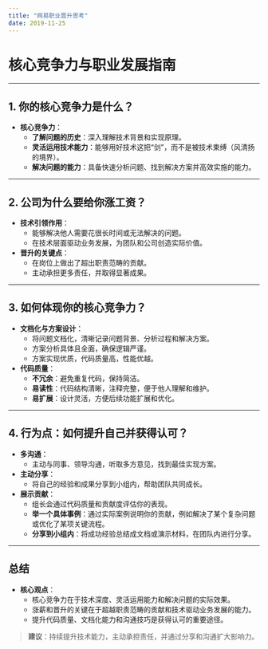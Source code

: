 ```yaml
---
title: "网易职业晋升思考"
date: 2019-11-25
---
```


# 核心竞争力与职业发展指南

---

## **1. 你的核心竞争力是什么？**

- **核心竞争力**：
  - **了解问题的历史**：深入理解技术背景和实现原理。
  - **灵活运用技术能力**：能够用好技术这把“剑”，而不是被技术束缚（风清扬的境界）。
  - **解决问题的能力**：具备快速分析问题、找到解决方案并高效实施的能力。

---

## **2. 公司为什么要给你涨工资？**

- **技术引领作用**：
  - 能够解决他人需要花很长时间或无法解决的问题。
  - 在技术层面驱动业务发展，为团队和公司创造实际价值。
- **晋升的关键点**：
  - 在岗位上做出了超出职责范畴的贡献。
  - 主动承担更多责任，并取得显著成果。

---

## **3. 如何体现你的核心竞争力？**

- **文档化与方案设计**：
  - 将问题文档化，清晰记录问题背景、分析过程和解决方案。
  - 方案分析具体且全面，确保逻辑严谨。
  - 方案实现优质，代码质量高，性能优越。
- **代码质量**：
  - **不冗余**：避免重复代码，保持简洁。
  - **易读性**：代码结构清晰，注释完整，便于他人理解和维护。
  - **易扩展**：设计灵活，方便后续功能扩展和优化。

---

## **4. 行为点：如何提升自己并获得认可？**

- **多沟通**：
  - 主动与同事、领导沟通，听取多方意见，找到最佳实现方案。
- **主动分享**：
  - 将自己的经验和成果分享到小组内，帮助团队共同成长。
- **展示贡献**：
  - 组长会通过代码质量和贡献度评估你的表现。
  - **举一个具体事例**：通过实际案例说明你的贡献，例如解决了某个复杂问题或优化了某项关键流程。
  - **分享到小组内**：将成功经验总结成文档或演示材料，在团队内进行分享。

---

## **总结**

- **核心观点**：
  - 核心竞争力在于技术深度、灵活运用能力和解决问题的实际效果。
  - 涨薪和晋升的关键在于超越职责范畴的贡献和技术驱动业务发展的能力。
  - 提升代码质量、文档化能力和沟通技巧是获得认可的重要途径。

> **建议**：持续提升技术能力，主动承担责任，并通过分享和沟通扩大影响力。
